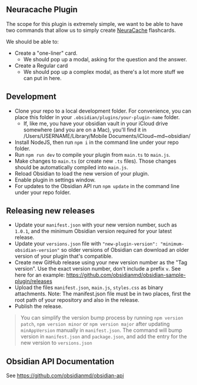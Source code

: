 ## Neuracache Plugin
The scope for this plugin is extremely simple, we want to be able to have two commands that allow us to simply create [NeuraCache](https://neuracache.com/) flashcards. 

We should be able to:
- Create a "one-liner" card.
  - We should pop up a modal, asking for the question and the answer.
- Create a Regular card 
  - We should pop up a complex modal, as there's a lot more stuff we can put in here.

## Development

- Clone your repo to a local development folder. For convenience, you can place this folder in your `.obsidian/plugins/your-plugin-name` folder.
  - If, like me, you have your obsidian vault in your iCloud drive somewhere (and you are on a Mac), you'll find it in /Users/USERNAME/Library/Mobile Documents/iCloud~md~obsidian/
- Install NodeJS, then run `npm i` in the command line under your repo folder.
- Run `npm run dev` to compile your plugin from `main.ts` to `main.js`.
- Make changes to `main.ts` (or create new `.ts` files). Those changes should be automatically compiled into `main.js`.
- Reload Obsidian to load the new version of your plugin.
- Enable plugin in settings window.
- For updates to the Obsidian API run `npm update` in the command line under your repo folder.

## Releasing new releases

- Update your `manifest.json` with your new version number, such as `1.0.1`, and the minimum Obsidian version required for your latest release.
- Update your `versions.json` file with `"new-plugin-version": "minimum-obsidian-version"` so older versions of Obsidian can download an older version of your plugin that's compatible.
- Create new GitHub release using your new version number as the "Tag version". Use the exact version number, don't include a prefix `v`. See here for an example: https://github.com/obsidianmd/obsidian-sample-plugin/releases
- Upload the files `manifest.json`, `main.js`, `styles.css` as binary attachments. Note: The manifest.json file must be in two places, first the root path of your repository and also in the release.
- Publish the release.

> You can simplify the version bump process by running `npm version patch`, `npm version minor` or `npm version major` after updating `minAppVersion` manually in `manifest.json`.
> The command will bump version in `manifest.json` and `package.json`, and add the entry for the new version to `versions.json`

## Obsidian API Documentation

See https://github.com/obsidianmd/obsidian-api
